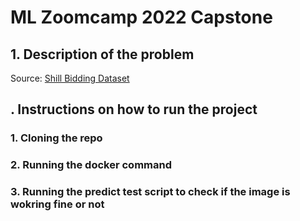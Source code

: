 # ML Zoomcamp 2022 Capstone

## 1. Description of the problem

Source: [Shill Bidding Dataset](https://archive.ics.uci.edu/ml/datasets/Shill+Bidding+Dataset)




## . Instructions on how to run the project
 
### 1. Cloning the repo

### 2. Running the docker command

### 3. Running the predict test script to check if the image is wokring fine or not
